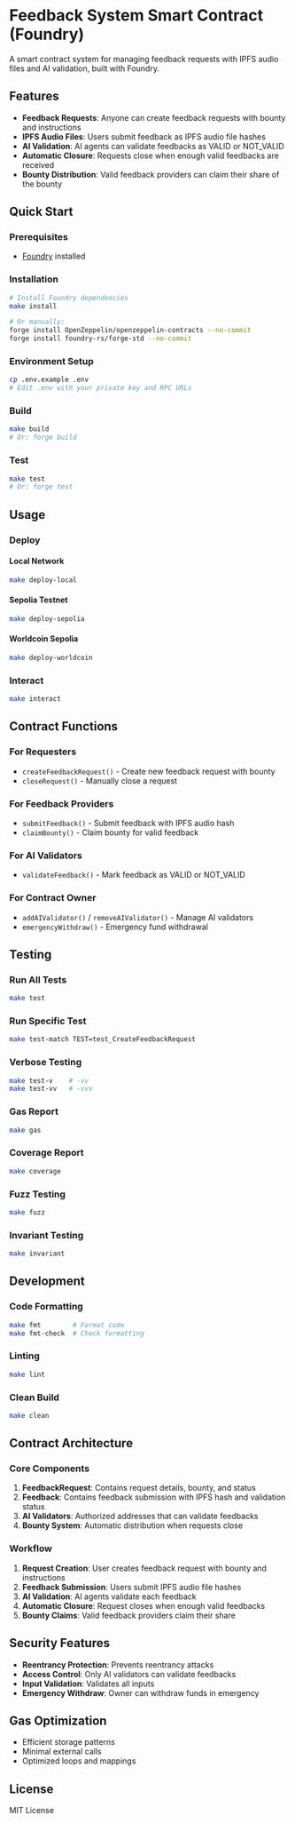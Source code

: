 # Feedback System Smart Contract (Foundry)

A smart contract system for managing feedback requests with IPFS audio files and AI validation, built with Foundry.

## Features

- **Feedback Requests**: Anyone can create feedback requests with bounty and instructions
- **IPFS Audio Files**: Users submit feedback as IPFS audio file hashes
- **AI Validation**: AI agents can validate feedbacks as VALID or NOT_VALID
- **Automatic Closure**: Requests close when enough valid feedbacks are received
- **Bounty Distribution**: Valid feedback providers can claim their share of the bounty

## Quick Start

### Prerequisites
- [Foundry](https://getfoundry.sh/) installed

### Installation
```bash
# Install Foundry dependencies
make install

# Or manually:
forge install OpenZeppelin/openzeppelin-contracts --no-commit
forge install foundry-rs/forge-std --no-commit
```

### Environment Setup
```bash
cp .env.example .env
# Edit .env with your private key and RPC URLs
```

### Build
```bash
make build
# Or: forge build
```

### Test
```bash
make test
# Or: forge test
```

## Usage

### Deploy

#### Local Network
```bash
make deploy-local
```

#### Sepolia Testnet
```bash
make deploy-sepolia
```

#### Worldcoin Sepolia
```bash
make deploy-worldcoin
```

### Interact
```bash
make interact
```

## Contract Functions

### For Requesters
- `createFeedbackRequest()` - Create new feedback request with bounty
- `closeRequest()` - Manually close a request

### For Feedback Providers
- `submitFeedback()` - Submit feedback with IPFS audio hash
- `claimBounty()` - Claim bounty for valid feedback

### For AI Validators
- `validateFeedback()` - Mark feedback as VALID or NOT_VALID

### For Contract Owner
- `addAIValidator()` / `removeAIValidator()` - Manage AI validators
- `emergencyWithdraw()` - Emergency fund withdrawal

## Testing

### Run All Tests
```bash
make test
```

### Run Specific Test
```bash
make test-match TEST=test_CreateFeedbackRequest
```

### Verbose Testing
```bash
make test-v    # -vv
make test-vv   # -vvv
```

### Gas Report
```bash
make gas
```

### Coverage Report
```bash
make coverage
```

### Fuzz Testing
```bash
make fuzz
```

### Invariant Testing
```bash
make invariant
```

## Development

### Code Formatting
```bash
make fmt        # Format code
make fmt-check  # Check formatting
```

### Linting
```bash
make lint
```

### Clean Build
```bash
make clean
```

## Contract Architecture

### Core Components

1. **FeedbackRequest**: Contains request details, bounty, and status
2. **Feedback**: Contains feedback submission with IPFS hash and validation status
3. **AI Validators**: Authorized addresses that can validate feedbacks
4. **Bounty System**: Automatic distribution when requests close

### Workflow

1. **Request Creation**: User creates feedback request with bounty and instructions
2. **Feedback Submission**: Users submit IPFS audio file hashes
3. **AI Validation**: AI agents validate each feedback
4. **Automatic Closure**: Request closes when enough valid feedbacks
5. **Bounty Claims**: Valid feedback providers claim their share

## Security Features

- **Reentrancy Protection**: Prevents reentrancy attacks
- **Access Control**: Only AI validators can validate feedbacks
- **Input Validation**: Validates all inputs
- **Emergency Withdraw**: Owner can withdraw funds in emergency

## Gas Optimization

- Efficient storage patterns
- Minimal external calls
- Optimized loops and mappings

## License

MIT License 